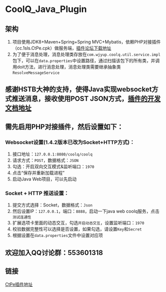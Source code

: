 # CoolQ_Java_Plugin
## 架构
1. 项目使用JDK8+Maven+Spring+Spring MVC+Mybatis，依赖PHP对接插件（cc.1sls.CtPe.cpk）做服务端，[插件论坛下载地址](https://cqp.cc/forum.php?mod=viewthread&tid=28532)
2. 为了便于消息处理，消息处理类存放在`com.wjyup.coolq.util.service.impl`包下，可以在`data.properties`中设置路径，通过扫描该包下的所有类，并调用doit方法，进行消息处理，消息处理类需要继承抽象类`ResolveMessageService`

## 感谢HSTB大神的支持，使得Java实现websocket方式推送消息，接收使用POST JSON方式，[插件的开发文档地址](https://d.1sls.cn/CtPePro)
## 需先启用PHP对接插件，然后设置如下：

### Websocket设置(1.4.2版本已改为Socket+HTTP方式)：
1. 接口地址：`127.0.0.1:8080/coolq/coolq`
2. 请求方式：`POST`，数据格式：`JSON`
3. 勾选：开启双向交互模式&监听端口：`1970`
4. 点击“保存并重新加载进程”
5. 启动Java Web项目，可以先启动

### Socket + HTTP 推送设置：
1. 提交方式选择：Socket，数据格式：`Json`
2. 然后设置IP：`127.0.0.1`，端口：`8888`，启动一下java web coolq服务，点击`测试连通性`
3. 扩展选项卡里面的动态交互，勾选`开启动态交互`，设置监听端口：`1970`
4. 校验数据完整性可以选择是否设置，如果勾选，请设置`Key`和`Secret`
5. 根据设置在`data.properties`文件中设置对应项

## 欢迎加入QQ讨论群：553601318

## 链接
[CtPe插件地址](https://github.com/Hstb1230/CtPe)
